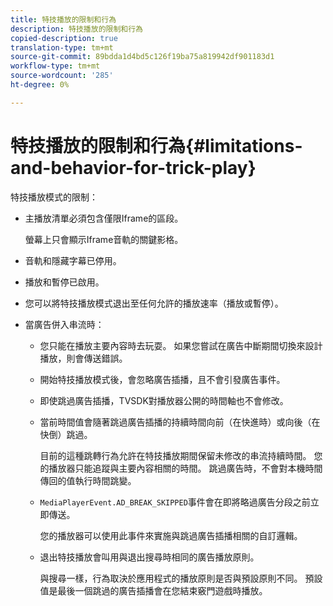 ```yaml
---
title: 特技播放的限制和行為
description: 特技播放的限制和行為
copied-description: true
translation-type: tm+mt
source-git-commit: 89bdda1d4bd5c126f19ba75a819942df901183d1
workflow-type: tm+mt
source-wordcount: '285'
ht-degree: 0%

---
```



# 特技播放的限制和行為{#limitations-and-behavior-for-trick-play}

<!--<a id="section_2BC43539C5C142E085D06A7E35C76726"></a>-->

特技播放模式的限制：

* 主播放清單必須包含僅限Iframe的區段。

   螢幕上只會顯示Iframe音軌的關鍵影格。
* 音軌和隱藏字幕已停用。
* 播放和暫停已啟用。
* 您可以將特技播放模式退出至任何允許的播放速率（播放或暫停）。
* 當廣告併入串流時：

   * 您只能在播放主要內容時去玩耍。 如果您嘗試在廣告中斷期間切換來設計播放，則會傳送錯誤。
   * 開始特技播放模式後，會忽略廣告插播，且不會引發廣告事件。
   * 即使跳過廣告插播，TVSDK對播放器公開的時間軸也不會修改。
   * 當前時間值會隨著跳過廣告插播的持續時間向前（在快進時）或向後（在快倒）跳過。

      目前的這種跳轉行為允許在特技播放期間保留未修改的串流持續時間。 您的播放器只能追蹤與主要內容相關的時間。 跳過廣告時，不會對本機時間傳回的值執行時間跳變。
   * `MediaPlayerEvent.AD_BREAK_SKIPPED`事件會在即將略過廣告分段之前立即傳送。

      您的播放器可以使用此事件來實施與跳過廣告插播相關的自訂邏輯。

   * 退出特技播放會叫用與退出搜尋時相同的廣告播放原則。

      與搜尋一樣，行為取決於應用程式的播放原則是否與預設原則不同。 預設值是最後一個跳過的廣告插播會在您結束竅門遊戲時播放。